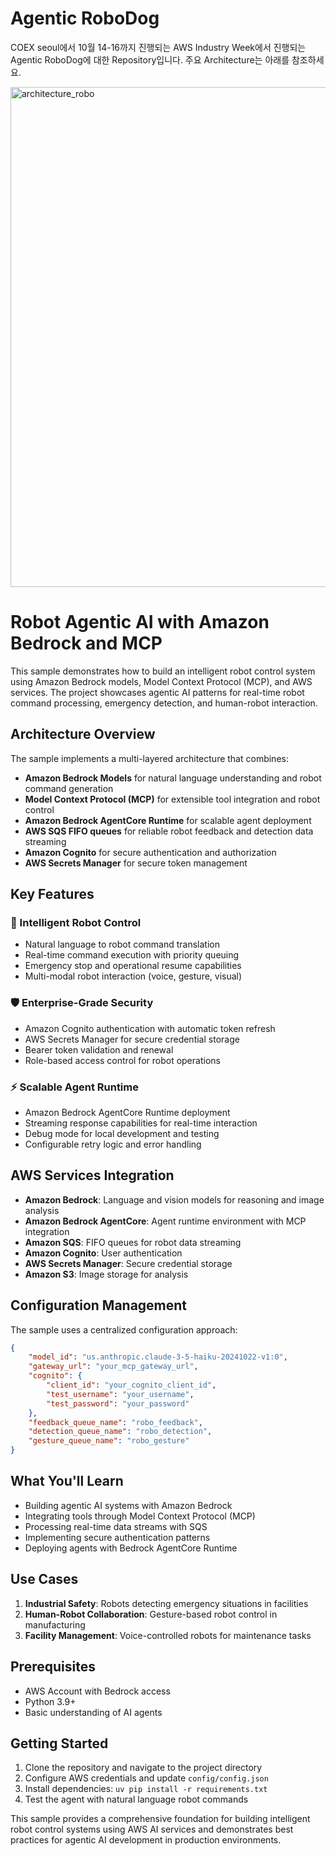 # Agentic RoboDog 

COEX seoul에서 10월 14-16까지 진행되는 AWS Industry Week에서 진행되는 Agentic RoboDog에 대한 Repository입니다. 주요 Architecture는 아래를 참조하세요.

<img width="800" alt="architecture_robo" src="https://github.com/user-attachments/assets/207d807a-1cd8-495a-914d-26f68262f4ca" />


# Robot Agentic AI with Amazon Bedrock and MCP

This sample demonstrates how to build an intelligent robot control system using Amazon Bedrock models, Model Context Protocol (MCP), and AWS services. The project showcases agentic AI patterns for real-time robot command processing, emergency detection, and human-robot interaction.

## Architecture Overview

The sample implements a multi-layered architecture that combines:

- **Amazon Bedrock Models** for natural language understanding and robot command generation
- **Model Context Protocol (MCP)** for extensible tool integration and robot control
- **Amazon Bedrock AgentCore Runtime** for scalable agent deployment
- **AWS SQS FIFO queues** for reliable robot feedback and detection data streaming
- **Amazon Cognito** for secure authentication and authorization
- **AWS Secrets Manager** for secure token management

## Key Features

### 🤖 Intelligent Robot Control
- Natural language to robot command translation
- Real-time command execution with priority queuing
- Emergency stop and operational resume capabilities
- Multi-modal robot interaction (voice, gesture, visual)

### 🛡️ Enterprise-Grade Security
- Amazon Cognito authentication with automatic token refresh
- AWS Secrets Manager for secure credential storage
- Bearer token validation and renewal
- Role-based access control for robot operations

### ⚡ Scalable Agent Runtime
- Amazon Bedrock AgentCore Runtime deployment
- Streaming response capabilities for real-time interaction
- Debug mode for local development and testing
- Configurable retry logic and error handling

## AWS Services Integration

- **Amazon Bedrock**: Language and vision models for reasoning and image analysis
- **Amazon Bedrock AgentCore**: Agent runtime environment with MCP integration
- **Amazon SQS**: FIFO queues for robot data streaming
- **Amazon Cognito**: User authentication
- **AWS Secrets Manager**: Secure credential storage
- **Amazon S3**: Image storage for analysis

## Configuration Management

The sample uses a centralized configuration approach:

```json
{
    "model_id": "us.anthropic.claude-3-5-haiku-20241022-v1:0",
    "gateway_url": "your_mcp_gateway_url",
    "cognito": {
        "client_id": "your_cognito_client_id",
        "test_username": "your_username",
        "test_password": "your_password"
    },
    "feedback_queue_name": "robo_feedback",
    "detection_queue_name": "robo_detection",
    "gesture_queue_name": "robo_gesture"
}
```

## What You'll Learn

- Building agentic AI systems with Amazon Bedrock
- Integrating tools through Model Context Protocol (MCP)
- Processing real-time data streams with SQS
- Implementing secure authentication patterns
- Deploying agents with Bedrock AgentCore Runtime

## Use Cases

1. **Industrial Safety**: Robots detecting emergency situations in facilities
2. **Human-Robot Collaboration**: Gesture-based robot control in manufacturing
3. **Facility Management**: Voice-controlled robots for maintenance tasks

## Prerequisites

- AWS Account with Bedrock access
- Python 3.9+
- Basic understanding of AI agents

## Getting Started

1. Clone the repository and navigate to the project directory
2. Configure AWS credentials and update `config/config.json`
3. Install dependencies: `uv pip install -r requirements.txt`
5. Test the agent with natural language robot commands

This sample provides a comprehensive foundation for building intelligent robot control systems using AWS AI services and demonstrates best practices for agentic AI development in production environments.

